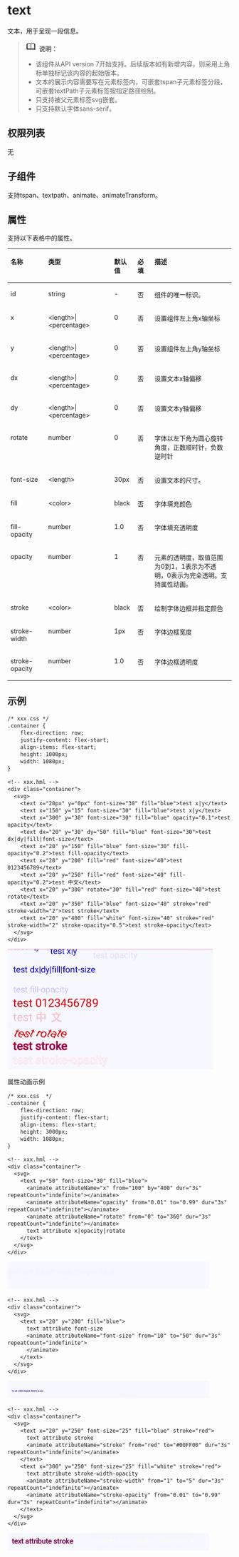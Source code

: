 # text<a name="ZH-CN_TOPIC_0000001173164689"></a>

文本，用于呈现一段信息。

>![](../../public_sys-resources/icon-note.gif) **说明：** 
>-   该组件从API version 7开始支持。后续版本如有新增内容，则采用上角标单独标记该内容的起始版本。
>-   文本的展示内容需要写在元素标签内，可嵌套tspan子元素标签分段，可嵌套textPath子元素标签按指定路径绘制。
>-   只支持被父元素标签svg嵌套。
>-   只支持默认字体sans-serif。

## 权限列表<a name="section11257113618419"></a>

无

## 子组件<a name="section9288143101012"></a>

支持tspan、textpath、animate、animateTransform。

## 属性<a name="section2907183951110"></a>

支持以下表格中的属性。

<table><thead align="left"><tr><th class="cellrowborder" valign="top" width="16.84%" id="mcps1.1.6.1.1"><p>名称</p>
</th>
<th class="cellrowborder" valign="top" width="29.4%" id="mcps1.1.6.1.2"><p>类型</p>
</th>
<th class="cellrowborder" valign="top" width="10.4%" id="mcps1.1.6.1.3"><p>默认值</p>
</th>
<th class="cellrowborder" valign="top" width="7.6%" id="mcps1.1.6.1.4"><p>必填</p>
</th>
<th class="cellrowborder" valign="top" width="35.76%" id="mcps1.1.6.1.5"><p>描述</p>
</th>
</tr>
</thead>
<tbody><tr><td class="cellrowborder" valign="top" width="16.84%" headers="mcps1.1.6.1.1 "><p>id</p>
</td>
<td class="cellrowborder" valign="top" width="29.4%" headers="mcps1.1.6.1.2 "><p>string</p>
</td>
<td class="cellrowborder" valign="top" width="10.4%" headers="mcps1.1.6.1.3 "><p>-</p>
</td>
<td class="cellrowborder" valign="top" width="7.6%" headers="mcps1.1.6.1.4 "><p>否</p>
</td>
<td class="cellrowborder" valign="top" width="35.76%" headers="mcps1.1.6.1.5 "><p>组件的唯一标识。</p>
</td>
</tr>
<tr><td class="cellrowborder" valign="top" width="16.84%" headers="mcps1.1.6.1.1 "><p>x</p>
</td>
<td class="cellrowborder" valign="top" width="29.4%" headers="mcps1.1.6.1.2 "><p>&lt;length&gt;|&lt;percentage&gt;</p>
</td>
<td class="cellrowborder" valign="top" width="10.4%" headers="mcps1.1.6.1.3 "><p>0</p>
</td>
<td class="cellrowborder" valign="top" width="7.6%" headers="mcps1.1.6.1.4 "><p>否</p>
</td>
<td class="cellrowborder" valign="top" width="35.76%" headers="mcps1.1.6.1.5 "><p>设置组件左上角x轴坐标</p>
</td>
</tr>
<tr><td class="cellrowborder" valign="top" width="16.84%" headers="mcps1.1.6.1.1 "><p>y</p>
</td>
<td class="cellrowborder" valign="top" width="29.4%" headers="mcps1.1.6.1.2 "><p>&lt;length&gt;|&lt;percentage&gt;</p>
</td>
<td class="cellrowborder" valign="top" width="10.4%" headers="mcps1.1.6.1.3 "><p>0</p>
</td>
<td class="cellrowborder" valign="top" width="7.6%" headers="mcps1.1.6.1.4 "><p>否</p>
</td>
<td class="cellrowborder" valign="top" width="35.76%" headers="mcps1.1.6.1.5 "><p>设置组件左上角y轴坐标</p>
</td>
</tr>
<tr><td class="cellrowborder" valign="top" width="16.84%" headers="mcps1.1.6.1.1 "><p>dx</p>
</td>
<td class="cellrowborder" valign="top" width="29.4%" headers="mcps1.1.6.1.2 "><p>&lt;length&gt;|&lt;percentage&gt;</p>
</td>
<td class="cellrowborder" valign="top" width="10.4%" headers="mcps1.1.6.1.3 "><p>0</p>
</td>
<td class="cellrowborder" valign="top" width="7.6%" headers="mcps1.1.6.1.4 "><p>否</p>
</td>
<td class="cellrowborder" valign="top" width="35.76%" headers="mcps1.1.6.1.5 "><p>设置文本x轴偏移</p>
</td>
</tr>
<tr><td class="cellrowborder" valign="top" width="16.84%" headers="mcps1.1.6.1.1 "><p>dy</p>
</td>
<td class="cellrowborder" valign="top" width="29.4%" headers="mcps1.1.6.1.2 "><p>&lt;length&gt;|&lt;percentage&gt;</p>
</td>
<td class="cellrowborder" valign="top" width="10.4%" headers="mcps1.1.6.1.3 "><p>0</p>
</td>
<td class="cellrowborder" valign="top" width="7.6%" headers="mcps1.1.6.1.4 "><p>否</p>
</td>
<td class="cellrowborder" valign="top" width="35.76%" headers="mcps1.1.6.1.5 "><p>设置文本y轴偏移</p>
</td>
</tr>
<tr><td class="cellrowborder" valign="top" width="16.84%" headers="mcps1.1.6.1.1 "><p>rotate</p>
</td>
<td class="cellrowborder" valign="top" width="29.4%" headers="mcps1.1.6.1.2 "><p>number</p>
</td>
<td class="cellrowborder" valign="top" width="10.4%" headers="mcps1.1.6.1.3 "><p>0</p>
</td>
<td class="cellrowborder" valign="top" width="7.6%" headers="mcps1.1.6.1.4 "><p>否</p>
</td>
<td class="cellrowborder" valign="top" width="35.76%" headers="mcps1.1.6.1.5 "><p>字体以左下角为圆心旋转角度，正数顺时针，负数逆时针</p>
</td>
</tr>
<tr><td class="cellrowborder" valign="top" width="16.84%" headers="mcps1.1.6.1.1 "><p>font-size</p>
</td>
<td class="cellrowborder" valign="top" width="29.4%" headers="mcps1.1.6.1.2 "><p>&lt;length&gt;</p>
</td>
<td class="cellrowborder" valign="top" width="10.4%" headers="mcps1.1.6.1.3 "><p>30px</p>
</td>
<td class="cellrowborder" valign="top" width="7.6%" headers="mcps1.1.6.1.4 "><p>否</p>
</td>
<td class="cellrowborder" valign="top" width="35.76%" headers="mcps1.1.6.1.5 "><p>设置文本的尺寸。</p>
</td>
</tr>
<tr><td class="cellrowborder" valign="top" width="16.84%" headers="mcps1.1.6.1.1 "><p>fill</p>
</td>
<td class="cellrowborder" valign="top" width="29.4%" headers="mcps1.1.6.1.2 "><p>&lt;color&gt;</p>
</td>
<td class="cellrowborder" valign="top" width="10.4%" headers="mcps1.1.6.1.3 "><p>black</p>
</td>
<td class="cellrowborder" valign="top" width="7.6%" headers="mcps1.1.6.1.4 "><p>否</p>
</td>
<td class="cellrowborder" valign="top" width="35.76%" headers="mcps1.1.6.1.5 "><p>字体填充颜色</p>
</td>
</tr>
<tr><td class="cellrowborder" valign="top" width="16.84%" headers="mcps1.1.6.1.1 "><p>fill-opacity</p>
</td>
<td class="cellrowborder" valign="top" width="29.4%" headers="mcps1.1.6.1.2 "><p>number</p>
</td>
<td class="cellrowborder" valign="top" width="10.4%" headers="mcps1.1.6.1.3 "><p>1.0</p>
</td>
<td class="cellrowborder" valign="top" width="7.6%" headers="mcps1.1.6.1.4 "><p>否</p>
</td>
<td class="cellrowborder" valign="top" width="35.76%" headers="mcps1.1.6.1.5 "><p>字体填充透明度</p>
</td>
</tr>
<tr><td class="cellrowborder" valign="top" width="16.84%" headers="mcps1.1.6.1.1 "><p>opacity</p>
</td>
<td class="cellrowborder" valign="top" width="29.4%" headers="mcps1.1.6.1.2 "><p>number</p>
</td>
<td class="cellrowborder" valign="top" width="10.4%" headers="mcps1.1.6.1.3 "><p>1</p>
</td>
<td class="cellrowborder" valign="top" width="7.6%" headers="mcps1.1.6.1.4 "><p>否</p>
</td>
<td class="cellrowborder" valign="top" width="35.76%" headers="mcps1.1.6.1.5 "><p>元素的透明度，取值范围为0到1，1表示为不透明，0表示为完全透明。支持属性动画。</p>
</td>
</tr>
<tr><td class="cellrowborder" valign="top" width="16.84%" headers="mcps1.1.6.1.1 "><p>stroke</p>
</td>
<td class="cellrowborder" valign="top" width="29.4%" headers="mcps1.1.6.1.2 "><p>&lt;color&gt;</p>
</td>
<td class="cellrowborder" valign="top" width="10.4%" headers="mcps1.1.6.1.3 "><p>black</p>
</td>
<td class="cellrowborder" valign="top" width="7.6%" headers="mcps1.1.6.1.4 "><p>否</p>
</td>
<td class="cellrowborder" valign="top" width="35.76%" headers="mcps1.1.6.1.5 "><p>绘制字体边框并指定颜色</p>
</td>
</tr>
<tr><td class="cellrowborder" valign="top" width="16.84%" headers="mcps1.1.6.1.1 "><p>stroke-width</p>
</td>
<td class="cellrowborder" valign="top" width="29.4%" headers="mcps1.1.6.1.2 "><p>number</p>
</td>
<td class="cellrowborder" valign="top" width="10.4%" headers="mcps1.1.6.1.3 "><p>1px</p>
</td>
<td class="cellrowborder" valign="top" width="7.6%" headers="mcps1.1.6.1.4 "><p>否</p>
</td>
<td class="cellrowborder" valign="top" width="35.76%" headers="mcps1.1.6.1.5 "><p>字体边框宽度</p>
</td>
</tr>
<tr><td class="cellrowborder" valign="top" width="16.84%" headers="mcps1.1.6.1.1 "><p>stroke-opacity</p>
</td>
<td class="cellrowborder" valign="top" width="29.4%" headers="mcps1.1.6.1.2 "><p>number</p>
</td>
<td class="cellrowborder" valign="top" width="10.4%" headers="mcps1.1.6.1.3 "><p>1.0</p>
</td>
<td class="cellrowborder" valign="top" width="7.6%" headers="mcps1.1.6.1.4 "><p>否</p>
</td>
<td class="cellrowborder" valign="top" width="35.76%" headers="mcps1.1.6.1.5 "><p>字体边框透明度</p>
</td>
</tr>
</tbody>
</table>

## 示例<a name="section360556124815"></a>

```
/* xxx.css */
.container {    
    flex-direction: row;
    justify-content: flex-start;
    align-items: flex-start;
    height: 1000px;
    width: 1080px;
}
```

```
<!-- xxx.hml -->
<div class="container">
  <svg>
    <text x="20px" y="0px" font-size="30" fill="blue">test x|y</text>
    <text x="150" y="15" font-size="30" fill="blue">test x|y</text>
    <text x="300" y="30" font-size="30" fill="blue" opacity="0.1">test opacity</text>
    <text dx="20" y="30" dy="50" fill="blue" font-size="30">test dx|dy|fill|font-size</text>
    <text x="20" y="150" fill="blue" font-size="30" fill-opacity="0.2">test fill-opacity</text>
    <text x="20" y="200" fill="red" font-size="40">test 0123456789</text>
    <text x="20" y="250" fill="red" font-size="40" fill-opacity="0.2">test 中文</text>
    <text x="20" y="300" rotate="30" fill="red" font-size="40">test rotate</text>
    <text x="20" y="350" fill="blue" font-size="40" stroke="red" stroke-width="2">test stroke</text>
    <text x="20" y="400" fill="white" font-size="40" stroke="red" stroke-width="2" stroke-opacity="0.5">test stroke-opacity</text>
  </svg>
</div>
```

![](figures/text-part1.png)

属性动画示例

```
/* xxx.css  */
.container {
    flex-direction: row;
    justify-content: flex-start;
    align-items: flex-start;
    height: 3000px;
    width: 1080px;
}
```

```
<!-- xxx.hml -->
<div class="container">
  <svg>
    <text y="50" font-size="30" fill="blue">
      <animate attributeName="x" from="100" by="400" dur="3s" repeatCount="indefinite"></animate>
      <animate attributeName="opacity" from="0.01" to="0.99" dur="3s" repeatCount="indefinite"></animate>
      <animate attributeName="rotate" from="0" to="360" dur="3s" repeatCount="indefinite"></animate>
      text attribute x|opacity|rotate
    </text>
  </svg>
</div>
```

![](figures/text-animate-part1.gif)

```
<!-- xxx.hml -->
<div class="container">
  <svg>
    <text x="20" y="200" fill="blue">
      text attribute font-size
      <animate attributeName="font-size" from="10" to="50" dur="3s" repeatCount="indefinite">
      </animate>
    </text>
  </svg>
</div>
```

![](figures/text-animate-part2.gif)

```
<!-- xxx.hml -->
<div class="container">
  <svg>
    <text x="20" y="250" font-size="25" fill="blue" stroke="red">
      text attribute stroke
      <animate attributeName="stroke" from="red" to="#00FF00" dur="3s" repeatCount="indefinite"></animate>
    </text>
    <text x="300" y="250" font-size="25" fill="white" stroke="red">
      text attribute stroke-width-opacity
      <animate attributeName="stroke-width" from="1" to="5" dur="3s" repeatCount="indefinite"></animate>
      <animate attributeName="stroke-opacity" from="0.01" to="0.99" dur="3s" repeatCount="indefinite"></animate>
    </text>
  </svg>
</div>
```

![](figures/text-animate-part3.gif)

